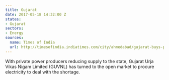 ```yaml
---
title: Gujarat
date: 2017-05-18 14:32:00 Z
states:
- Gujarat
sectors:
- Energy
sources:
  name: Times of India
  url: http://timesofindia.indiatimes.com/city/ahmedabad/gujarat-buys-power-from-open-market/articleshow/58663460.cms
---
```


With private power producers reducing supply to the state, Gujarat Urja Vikas Nigam Limited (GUVNL) has turned to the open market to procure electricity to deal with the shortage.